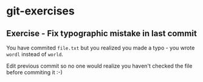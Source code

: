 # git-exercises
## Exercise - Fix typographic mistake in last commit
You have commited `file.txt` but you realized you made a typo - you wrote `wordl` instead of `world`.

Edit previous commit so no one would realize you haven't checked the file before commiting it :-)
